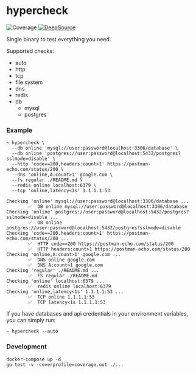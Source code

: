 # hypercheck
![Coverage](https://img.shields.io/badge/Coverage-100.0%25-brightgreen)
[![DeepSource](https://deepsource.io/gh/IMMORTALxJO/hypercheck.svg/?label=active+issues&show_trend=true&token=SaCVhzg7Sci39dpzTEGdpLsS)](https://deepsource.io/gh/IMMORTALxJO/hypercheck/?ref=repository-badge)

Single binary to test everything you need.

Supported checks:
- auto
- http
- tcp
- file system
- dns
- redis
- db
  - mysql
  - postgres

### Example

```
~ hypercheck \
  --db online 'mysql://user:password@localhost:3306/database' \
  --db online 'postgres://user:password@localhost:5432/postgres?sslmode=disable' \
  --http 'code==200,headers:count>1' https://postman-echo.com/status/200 \
  --dns 'online,A:count>1' google.com \
  --fs regular ./README.md \
  --redis online localhost:6379 \
  --tcp 'online,latency<1s' 1.1.1.1:53

Checking 'online' mysql://user:password@localhost:3306/database ...
        ✅  DB online mysql://user:password@localhost:3306/database
Checking 'online' postgres://user:password@localhost:5432/postgres?sslmode=disable ...
        ✅  DB online postgres://user:password@localhost:5432/postgres?sslmode=disable
Checking 'code==200,headers:count>1' https://postman-echo.com/status/200 ...
        ✅  HTTP code==200 https://postman-echo.com/status/200
        ✅  HTTP headers:count>1 https://postman-echo.com/status/200
Checking 'online,A:count>1' google.com ...
        ✅  DNS online google.com
        ✅  DNS A:count>1 google.com
Checking 'regular' ./README.md ...
        ✅  FS regular ./README.md
Checking 'online' localhost:6379 ...
        ✅  redis online localhost:6379
Checking 'online,latency<1s' 1.1.1.1:53 ...
        ✅  TCP online 1.1.1.1:53
        ✅  TCP latency<1s 1.1.1.1:53
```

If you have databases and api credentials in your environment variables, you can simply run:
```
~ hypercheck --auto
```


### Development

```
docker-compose up -d
go test -v -coverprofile=coverage.out ./...
```

